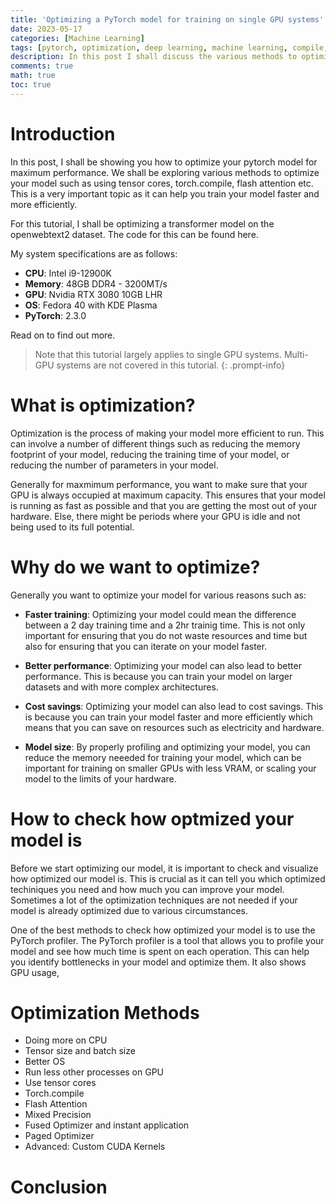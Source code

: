 ```yaml
---
title: 'Optimizing a PyTorch model for training on single GPU systems'
date: 2023-05-17
categories: [Machine Learning]
tags: [pytorch, optimization, deep learning, machine learning, compile, cuda, transformers, attention]     # TAG names should always be lowercase
description: In this post I shall discuss the various methods to optimize a PyTorch model.
comments: true
math: true
toc: true
---
```


# Introduction

In this post, I shall be showing you how to optimize your pytorch model for maximum performance. We shall be exploring various methods to optimize your model such as using tensor cores, torch.compile, flash attention etc. This is a very important topic as it can help you train your model faster and more efficiently. 

For this tutorial, I shall be optimizing a transformer model on the openwebtext2 dataset.
The code for this can be found here.

My system specifications are as follows:

* **CPU**: Intel i9-12900K
* **Memory**: 48GB DDR4 - 3200MT/s
* **GPU**: Nvidia RTX 3080 10GB LHR
* **OS**: Fedora 40 with KDE Plasma
* **PyTorch**: 2.3.0

Read on to find out more.

> Note that this tutorial largely applies to single GPU systems. Multi-GPU systems are not covered in this tutorial.
{: .prompt-info}

# What is optimization?

Optimization is the process of making your model more efficient to run. This can involve a number of different things such as reducing the memory footprint of your model, reducing the training time of your model, or reducing the number of parameters in your model. 

Generally for maxmimum performance, you want to make sure that your GPU is always occupied at maximum capacity. This ensures that your model is running as fast as possible and that you are getting the most out of your hardware. Else, there might be periods where your GPU is idle and not being used to its full potential.

# Why do we want to optimize?

Generally you want to optimize your model for various reasons such as:

* **Faster training**: Optimizing your model could mean the difference between a 2 day training time and a 2hr trainig time. This is not only important for ensuring that you do not waste resources and time but also for ensuring that you can iterate on your model faster.

* **Better performance**: Optimizing your model can also lead to better performance. This is because you can train your model on larger datasets and with more complex architectures.

* **Cost savings**: Optimizing your model can also lead to cost savings. This is because you can train your model faster and more efficiently which means that you can save on resources such as electricity and hardware.

* **Model size**: By properly profiling and optimizing your model, you can reduce the memory neeeded for training your model, which can be important for training on smaller GPUs with less VRAM, or scaling your model to the limits of your hardware.

# How to check how optmized your model is

Before we start optimizing our model, it is important to check and visualize how optimized our model is. This is crucial as it can tell you which optimized techiniques you need and how much you can improve your model. Sometimes a lot of the optimization techniques are not needed if your model is already optimized due to various circumstances.

One of the best methods to check how optimized your model is to use the PyTorch profiler. The PyTorch profiler is a tool that allows you to profile your model and see how much time is spent on each operation. This can help you identify bottlenecks in your model and optimize them.
It also shows GPU usage, 

# Optimization Methods
* Doing more on CPU
* Tensor size and batch size
* Better OS
* Run less other processes on GPU
* Use tensor cores
* Torch.compile
* Flash Attention
* Mixed Precision
* Fused Optimizer and instant application
* Paged Optimizer
* Advanced: Custom CUDA Kernels

# Conclusion